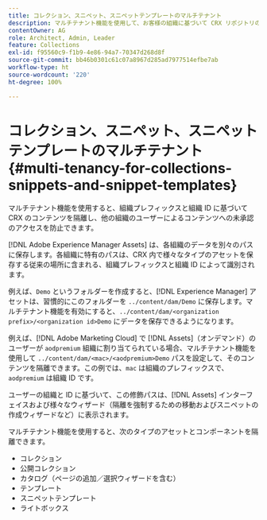 ```yaml
---
title: コレクション、スニペット、スニペットテンプレートのマルチテナント
description: マルチテナント機能を使用して、お客様の組織に基づいて CRX リポジトリのコンテンツを隔離して、未承認のアクセスを防止する方法を説明します。
contentOwner: AG
role: Architect, Admin, Leader
feature: Collections
exl-id: f95560c9-f1b9-4e86-94a7-70347d268d8f
source-git-commit: bb46b0301c61c07a8967d285ad7977514efbe7ab
workflow-type: ht
source-wordcount: '220'
ht-degree: 100%

---
```


# コレクション、スニペット、スニペットテンプレートのマルチテナント {#multi-tenancy-for-collections-snippets-and-snippet-templates}

マルチテナント機能を使用すると、組織プレフィックスと組織 ID に基づいて CRX のコンテンツを隔離し、他の組織のユーザーによるコンテンツへの未承認のアクセスを防止できます。

[!DNL Adobe Experience Manager Assets] は、各組織のデータを別々のパスに保存します。各組織に特有のパスは、CRX 内で様々なタイプのアセットを保存する従来の場所に含まれる、組織プレフィックスと組織 ID によって識別されます。


例えば、`Demo` というフォルダーを作成すると、[!DNL Experience Manager] アセットは、習慣的にこのフォルダーを `../content/dam/Demo` に保存します。マルチテナント機能を有効にすると、`../content/dam/<organization prefix>/<organization id>Demo` にデータを保存できるようになります。

例えば、[!DNL Adobe Marketing Cloud] で [!DNL Assets]（オンデマンド）の ユーザーが `aodpremium` 組織に割り当てられている場合、マルチテナント機能を使用して `../content/dam/<mac>/<aodpremium>Demo` パスを設定して、そのコンテンツを隔離できます。この例では、`mac` は組織のプレフィックスで、`aodpremium` は組織 ID です。

ユーザーの組織と ID に基づいて、この修飾パスは、[!DNL Assets] インターフェイスおよび様々なウィザード（隔離を強制するための移動およびスニペットの作成ウィザードなど）に表示されます。

マルチテナント機能を使用すると、次のタイプのアセットとコンポーネントを隔離できます。

* コレクション
* 公開コレクション
* カタログ（ページの追加／選択ウィザードを含む）
* テンプレート
* スニペットテンプレート
* ライトボックス
